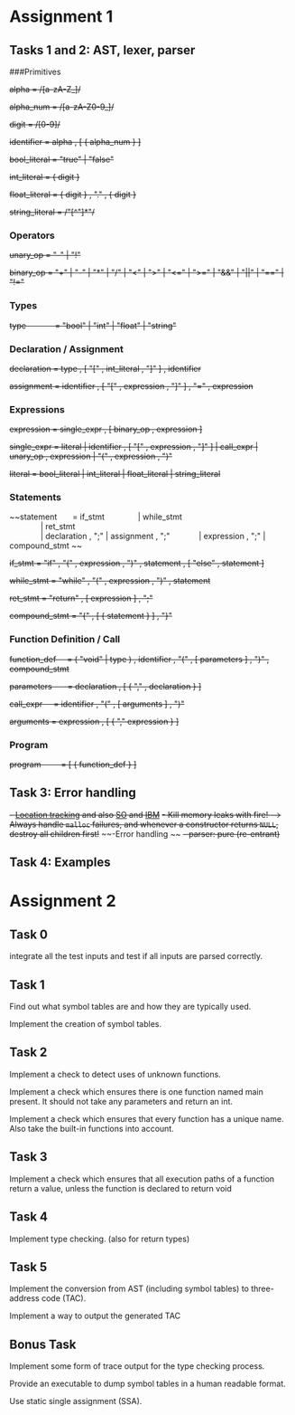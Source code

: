 # Assignment 1

## Tasks 1 and 2: AST, lexer, parser


###Primitives

~~alpha            = /[a-zA-Z_]/~~

~~alpha_num        = /[a-zA-Z0-9_]/~~

~~digit            = /[0-9]/~~

~~identifier       = alpha , [ { alpha_num } ]~~

~~bool_literal     = "true" | "false"~~

~~int_literal      = { digit }~~

~~float_literal    = { digit } , "." , { digit }~~

~~string_literal   = /"[^"]*"/~~


### Operators

~~unary_op         = "-" | "!"~~

~~binary_op        = "+"  | "-" | "*" | "/" 
                 | "<"  | ">" | "<=" | ">=" 
                 | "&&" | "||" 
                 | "==" | "!="~~


### Types

~~type             = "bool" | "int" | "float" | "string"~~


### Declaration / Assignment

~~declaration      = type , [ "[" , int_literal , "]" ] , identifier~~

~~assignment       = identifier , [ "[" , expression , "]" ] , "=" , expression~~


### Expressions

~~expression       = single_expr , [ binary_op , expression ]~~

~~single_expr      = literal
                 | identifier , [ "[" , expression , "]" ]
                 | call_expr
                 | unary_op , expression
                 | "(" , expression , ")"~~

~~literal          = bool_literal
                 | int_literal
                 | float_literal
                 | string_literal~~

### Statements

~~statement        = if_stmt
                 | while_stmt  
                 | ret_stmt  
                 | declaration , ";"
                 | assignment  , ";"
                 | expression  , ";" 
                 | compound_stmt ~~

~~if_stmt          = "if" , "(" , expression , ")" , statement , [ "else" , statement ]~~

~~while_stmt       = "while" , "(" , expression , ")" , statement~~

~~ret_stmt         = "return" , [ expression ] , ";"~~

~~compound_stmt    = "{" , [ { statement } ] , "}"~~


### Function Definition / Call

~~function_def     = ( "void" | type ) , identifier , "(" , [ parameters ] , ")" , compound_stmt~~

~~parameters       = declaration , [ { "," , declaration } ]~~

~~call_expr      = identifier , "(" , [ arguments ] , ")"~~

~~arguments        = expression , [ { "," expression } ]~~


### Program

~~program          = [ { function_def } ]~~


## Task 3: Error handling
~~- [Location tracking](https://www.gnu.org/software/bison/manual/html_node/Tracking-Locations.html#Tracking-Locations)
  and also [SO](https://stackoverflow.com/questions/22407730/bison-line-number-included-in-the-error-messages) and [IBM](https://www.ibm.com/developerworks/library/l-flexbison/index.html)~~
~~- Kill memory leaks with fire! --> Always handle `malloc` failures, and whenever a constructor returns `NULL`, destroy all children first!~~
~~-Error handling ~~
~~- parser: pure (re-entrant)~~

## Task 4: Examples

# Assignment 2 

## Task 0 
integrate all the test inputs and test if all inputs are parsed correctly.

## Task 1
Find out what symbol tables are and how they are typically used.

Implement the creation of symbol tables.

## Task 2
Implement a check to detect uses of unknown functions.

Implement a check which ensures there is one function named main present. It should not take any parameters and return an int.

Implement a check which ensures that every function has a unique name. Also take the built-in functions into account.

## Task 3
Implement a check which ensures that all execution paths of a function return a value, unless the function is declared to return void

## Task 4
Implement type checking. (also for return types)

## Task 5 
Implement the conversion from AST (including symbol tables) to three-address code (TAC).

Implement a way to output the generated TAC

## Bonus Task
Implement some form of trace output for the type checking process. 

Provide an executable to dump symbol tables in a human readable format.

Use static single assignment (SSA).
